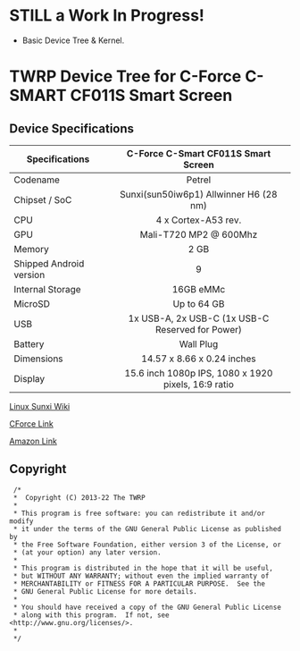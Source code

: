 # STILL a Work In Progress! 
* Basic Device Tree & Kernel.

# TWRP Device Tree for C-Force C-SMART CF011S Smart Screen


## Device Specifications

| Specifications          | C-Force C-Smart CF011S Smart Screen                                 |
| ----------------------- | :-----------------------------------------------------------------: |
| Codename                | Petrel                                                              |
| Chipset / SoC           | Sunxi(sun50iw6p1) Allwinner H6 (28 nm)                              |
| CPU                     | 4 x Cortex-A53 rev.                                                 |
| GPU                     | Mali-T720 MP2 @ 600Mhz                                              |
| Memory                  | 2 GB                                                                |
| Shipped Android version | 9                                                                   |
| Internal Storage        | 16GB eMMc                                                           |
| MicroSD                 | Up to 64 GB                                                         |
| USB                     | 1x USB-A, 2x USB-C (1x USB-C Reserved for Power)                    |
| Battery                 | Wall Plug                                                           |
| Dimensions              | 14.57 x 8.66 x 0.24 inches                                          |
| Display                 | 15.6 inch 1080p IPS, 1080 x 1920 pixels, 16:9 ratio                 |

[Linux Sunxi Wiki](https://linux-sunxi.org/H6)

[CForce Link](https://cforcedesign.com/collections/frontpage/products/c-smart-the-world-s-first-portable-android-touch-display)

[Amazon Link](https://www.amazon.com/CF011S-Portable-Assistant-15-6inch-Compatible/dp/B08HQRNCDV)

## Copyright

```
 /*
 *  Copyright (C) 2013-22 The TWRP
 *
 * This program is free software: you can redistribute it and/or modify
 * it under the terms of the GNU General Public License as published by
 * the Free Software Foundation, either version 3 of the License, or
 * (at your option) any later version.
 *
 * This program is distributed in the hope that it will be useful,
 * but WITHOUT ANY WARRANTY; without even the implied warranty of
 * MERCHANTABILITY or FITNESS FOR A PARTICULAR PURPOSE.  See the
 * GNU General Public License for more details.
 *
 * You should have received a copy of the GNU General Public License
 * along with this program.  If not, see <http://www.gnu.org/licenses/>.
 *
 */
 ```
